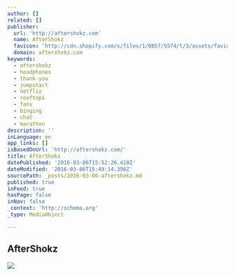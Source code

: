 ```yaml
---
author: []
related: []
publisher:
  url: 'http://aftershokz.com'
  name: AfterShokz
  favicon: 'http://cdn.shopify.com/s/files/1/0857/5574/t/3/assets/favicon.png?6568248188156668121'
  domain: aftershokz.com
keywords:
  - aftershokz
  - headphones
  - thank-you
  - jumpstart
  - netflix
  - rooftops
  - fans
  - binging
  - chat
  - marathon
description: ''
inLanguage: en
app_links: []
isBasedOnUrl: 'http://aftershokz.com/'
title: AfterShokz
datePublished: '2016-03-06T15:52:26.410Z'
dateModified: '2016-03-06T15:49:14.396Z'
sourcePath: _posts/2016-03-06-aftershokz.md
published: true
inFeed: true
hasPage: false
inNav: false
_context: 'http://schema.org'
_type: MediaObject

---
```

<article style=""><h1>AfterShokz</h1><img src="http://cdn.shopify.com/s/files/1/0857/5574/t/3/assets/slideshow_4.jpg?6568248188156668121" /></article>